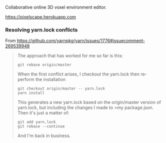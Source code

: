 Collaborative online 3D voxel environment editor.

https://pixelscape.herokuapp.com

### Resolving yarn.lock conflicts

From https://github.com/yarnpkg/yarn/issues/1776#issuecomment-269539948

>The approach that has worked for me so far is this:
>
>`git rebase origin/master`
>
>When the first conflict arises, I checkout the yarn.lock then re-perform the installation
>
>```
>git checkout origin/master -- yarn.lock
>yarn install
>```
>This generates a new yarn.lock based on the origin/master version of yarn.lock, but including the changes I made to >my package.json. Then it's just a matter of:
>
>```
>git add yarn.lock
>git rebase --continue
>```
>
>And I'm back in business. 
